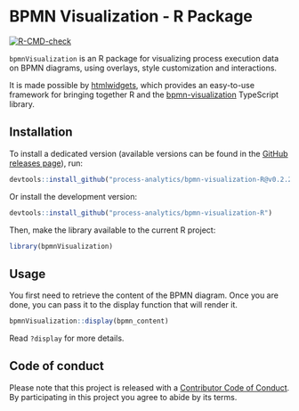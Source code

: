 <!-- This page is processed by pkgdown to create the home page of the HTML documentation -->

# BPMN Visualization - R Package

<!-- badges: start -->
[![R-CMD-check](https://github.com/process-analytics/bpmn-visualization-R/workflows/R-CMD-check/badge.svg)](https://github.com/process-analytics/bpmn-visualization-R/actions/workflows/R-CMD-check.yaml)
<!-- badges: end -->


<!-- duplicated with README.md -->
`bpmnVisualization` is an R package for visualizing process execution data on BPMN diagrams, using overlays, style customization and interactions.

It is made possible by [htmlwidgets](http://www.htmlwidgets.org/), which provides an easy-to-use framework for bringing together R and the [bpmn-visualization](https://github.com/process-analytics/bpmn-visualization-js) TypeScript library.
<!-- END OF duplicated with README.md -->


<!-- duplicated with README.md -->
## Installation

To install a dedicated version (available versions can be found in the [GitHub releases page](https://github.com/process-analytics/bpmn-visualization-R/releases)), run:
```r
devtools::install_github("process-analytics/bpmn-visualization-R@v0.2.2")
```

Or install the development version:
```r
devtools::install_github("process-analytics/bpmn-visualization-R")
```

Then, make the library available to the current R project:
```r
library(bpmnVisualization)
```
<!-- END OF duplicated with README.md -->


## Usage

You first need to retrieve the content of the BPMN diagram. Once you are done, you can pass it to the display function
that will render it.

```r
bpmnVisualization::display(bpmn_content)
```

Read `?display` for more details.


## Code of conduct

Please note that this project is released with a [Contributor Code of Conduct](https://github.com/process-analytics/.github/blob/main/CODE_OF_CONDUCT.md).
By participating in this project you agree to abide by its terms.
